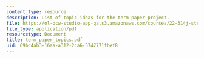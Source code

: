 ```yaml
---
content_type: resource
description: List of topic ideas for the term paper project.
file: https://ol-ocw-studio-app-qa.s3.amazonaws.com/courses/22-314j-structural-mechanics-in-nuclear-power-technology-fall-2006/69bc4ab316aaa3122ca65747771fbef8_term_paper_topics.pdf
file_type: application/pdf
resourcetype: Document
title: term_paper_topics.pdf
uid: 69bc4ab3-16aa-a312-2ca6-5747771fbef8
---
```

